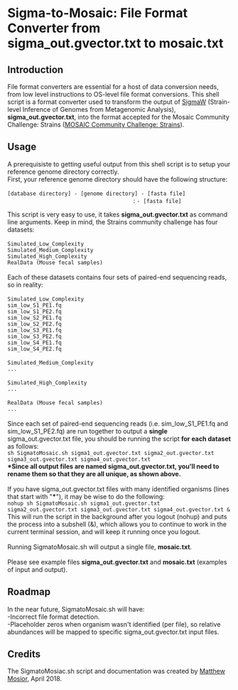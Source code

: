 # Sigma-to-Mosaic: File Format Converter from sigma_out.gvector.txt to mosaic.txt

## Introduction

File format converters are essential for a host of data conversion needs, from low level instructions to OS-level file format 
conversions.  This shell script is a format converter used to transform the output of [SigmaW](http://sigma.omicsbio.org/) (Strain-level Inference of Genomes from Metagenomic Analysis), **sigma_out.gvector.txt**, into the format accepted for the Mosaic Community 
Challenge: Strains ([MOSAIC Community Challenge: Strains](https://platform.mosaicbiome.com/challenges/1)).  

## Usage

A prerequisiste to getting useful output from this shell script is to setup your reference genome directory correctly.<br/>
First, your reference genome directory should have the following structure:<br/><br/>
`[database directory] - [genome directory] - [fasta file]`<br/>
&nbsp;&nbsp;&nbsp;&nbsp;&nbsp;&nbsp;&nbsp;&nbsp;&nbsp;&nbsp;&nbsp;&nbsp;&nbsp;&nbsp;&nbsp;&nbsp;&nbsp;&nbsp;&nbsp;&nbsp;&nbsp;&nbsp;&nbsp;&nbsp;&nbsp;&nbsp;&nbsp;&nbsp;&nbsp;&nbsp;&nbsp;&nbsp;&nbsp;&nbsp;&nbsp;&nbsp;&nbsp;&nbsp;&nbsp;&nbsp;&nbsp;&nbsp;&nbsp;&nbsp;&nbsp;&nbsp;&nbsp;&nbsp;&nbsp;&nbsp;&nbsp;&nbsp;&nbsp;&nbsp;&nbsp;&nbsp;&nbsp;&nbsp;&nbsp;&nbsp;&nbsp;&nbsp;&nbsp;&nbsp;&nbsp;&nbsp;&nbsp;&nbsp;&nbsp;&nbsp;&nbsp;&nbsp;: `- [fasta file]`<br/>

This script is very easy to use, it takes **sigma_out.gvector.txt** as command line arguments.  Keep in mind, the Strains community
challenge has four datasets:<br/><br/>
`Simulated_Low_Complexity`<br/>
`Simulated_Medium_Complexity`<br/>
`Simulated_High_Complexity`<br/>
`RealData (Mouse fecal samples)`<br/><br/>
Each of these datasets contains four sets of paired-end sequencing reads, so in reality:<br/><br/>
`Simulated_Low_Complexity`<br/>
`sim_low_S1_PE1.fq`<br/>
`sim_low_S1_PE2.fq`<br/>
`sim_low_S2_PE1.fq`<br/>
`sim_low_S2_PE2.fq`<br/>
`sim_low_S3_PE1.fq`<br/>
`sim_low_S3_PE2.fq`<br/>
`sim_low_S4_PE1.fq`<br/>
`sim_low_S4_PE2.fq`<br/><br/>
`Simulated_Medium_Complexity`<br/>
`...`<br/><br/>
`Simulated_High_Complexity`<br/>
`...`<br/><br/>
`RealData (Mouse fecal samples)`<br/>
`...`<br/><br/>
Since each set of paired-end sequencing reads (i.e. sim_low_S1_PE1.fq and sim_low_S1_PE2.fq) are run together to output a 
**single** sigma_out.gvector.txt file, you should be running the script **for each dataset** as follows:<br/>
`sh SigmatoMosaic.sh sigma1_out.gvector.txt sigma2_out.gvector.txt sigma3_out.gvector.txt sigma4_out.gvector.txt`<br/>
**&ast;Since all output files are named sigma_out.gvector.txt, you'll need to rename them so that they are all unique, as shown 
above.**<br/><br/>
If you have sigma_out.gvector.txt files with many identified organisms (lines that start with "**&ast;**"), it may be wise to do 
the following:<br/>
`nohup sh SigmatoMosaic.sh sigma1_out.gvector.txt sigma2_out.gvector.txt sigma3_out.gvector.txt sigma4_out.gvector.txt &`<br/>
This will run the script in the background after you logout (nohup) and puts the process into a subshell (&), which allows you
to continue to work in the current terminal session, and will keep it running once you logout.<br/><br/>
Running SigmatoMosaic.sh will output a single file, **mosaic.txt**.<br/><br/>
Please see example files **sigma_out.gvector.txt** and **mosaic.txt** (examples of input and output). 

## Roadmap 

In the near future, SigmatoMosaic.sh will have:<br/>
-Incorrect file format detection.<br/>
-Placeholder zeros when organism wasn't identified (per file), so relative abundances will be mapped to specific 
sigma_out.gvector.txt input files.

## Credits

The SigmatoMosiac.sh script and documentation was created by [Matthew Mosior](https://github.com/Matthew-Mosior), April 2018.
